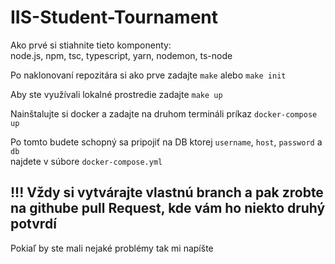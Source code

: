 # IIS-Student-Tournament

Ako prvé si stiahnite tieto komponenty:  
node.js, npm, tsc, typescript, yarn, nodemon, ts-node

Po naklonovaní repozitára si ako prve zadajte `make` alebo `make init` 

Aby ste využívali lokalné prostredie zadajte `make up`  

Nainštalujte si docker a zadajte na druhom termináli príkaz `docker-compose up` 

Po tomto budete schopný sa pripojiť na DB ktorej `username`, `host`, `password` a `db`  
najdete v súbore `docker-compose.yml`  

## !!! Vždy si vytvárajte vlastnú branch a pak zrobte na githube pull Request, kde vám ho niekto druhý potvrdí


Pokiaľ by ste mali nejaké problémy tak mi napíšte
